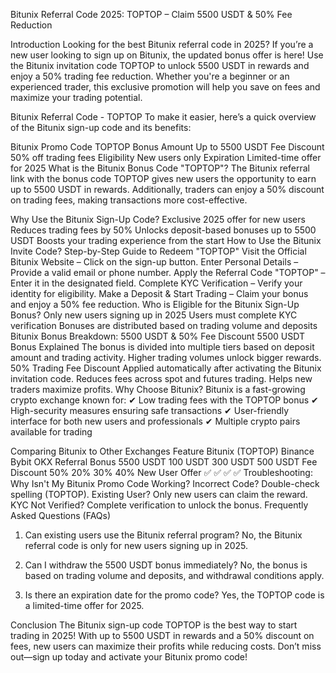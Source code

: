 Bitunix Referral Code 2025: TOPTOP – Claim 5500 USDT & 50% Fee Reduction 

Introduction 
Looking for the best Bitunix referral code in 2025? If you’re a new user looking to sign up on Bitunix, the updated bonus offer is here! Use the Bitunix invitation code TOPTOP to unlock 5500 USDT in rewards and enjoy a 50% trading fee reduction. Whether you're a beginner or an experienced trader, this exclusive promotion will help you save on fees and maximize your trading potential.

Bitunix Referral Code - TOPTOP
To make it easier, here’s a quick overview of the Bitunix sign-up code and its benefits:

Bitunix Promo Code	TOPTOP
Bonus Amount	Up to 5500 USDT
Fee Discount	50% off trading fees
Eligibility	New users only
Expiration	Limited-time offer for 2025
What is the Bitunix Bonus Code "TOPTOP"?
The Bitunix referral link with the bonus code TOPTOP gives new users the opportunity to earn up to 5500 USDT in rewards. Additionally, traders can enjoy a 50% discount on trading fees, making transactions more cost-effective.

Why Use the Bitunix Sign-Up Code?
Exclusive 2025 offer for new users
Reduces trading fees by 50%
Unlocks deposit-based bonuses up to 5500 USDT
Boosts your trading experience from the start
How to Use the Bitunix Invite Code?
Step-by-Step Guide to Redeem "TOPTOP"
Visit the Official Bitunix Website – Click on the sign-up button.
Enter Personal Details – Provide a valid email or phone number.
Apply the Referral Code "TOPTOP" – Enter it in the designated field.
Complete KYC Verification – Verify your identity for eligibility.
Make a Deposit & Start Trading – Claim your bonus and enjoy a 50% fee reduction.
Who is Eligible for the Bitunix Sign-Up Bonus?
Only new users signing up in 2025
Users must complete KYC verification
Bonuses are distributed based on trading volume and deposits
Bitunix Bonus Breakdown: 5500 USDT & 50% Fee Discount
5500 USDT Bonus Explained
The bonus is divided into multiple tiers based on deposit amount and trading activity.
Higher trading volumes unlock bigger rewards.
50% Trading Fee Discount
Applied automatically after activating the Bitunix invitation code.
Reduces fees across spot and futures trading.
Helps new traders maximize profits.
Why Choose Bitunix?
Bitunix is a fast-growing crypto exchange known for:
✔ Low trading fees with the TOPTOP bonus
✔ High-security measures ensuring safe transactions
✔ User-friendly interface for both new users and professionals
✔ Multiple crypto pairs available for trading

Comparing Bitunix to Other Exchanges
Feature	Bitunix (TOPTOP)	Binance	Bybit	OKX
Referral Bonus	5500 USDT	100 USDT	300 USDT	500 USDT
Fee Discount	50%	20%	30%	40%
New User Offer	✅	✅	✅	✅
Troubleshooting: Why Isn't My Bitunix Promo Code Working?
Incorrect Code? Double-check spelling (TOPTOP).
Existing User? Only new users can claim the reward.
KYC Not Verified? Complete verification to unlock the bonus.
Frequently Asked Questions (FAQs)
1. Can existing users use the Bitunix referral program?
No, the Bitunix referral code is only for new users signing up in 2025.

2. Can I withdraw the 5500 USDT bonus immediately?
No, the bonus is based on trading volume and deposits, and withdrawal conditions apply.

3. Is there an expiration date for the promo code?
Yes, the TOPTOP code is a limited-time offer for 2025.

Conclusion
The Bitunix sign-up code TOPTOP is the best way to start trading in 2025! With up to 5500 USDT in rewards and a 50% discount on fees, new users can maximize their profits while reducing costs. Don’t miss out—sign up today and activate your Bitunix promo code!
